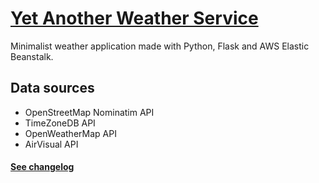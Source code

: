 # [Yet Another Weather Service](http://weatherapp-dev.eba-ab5zsart.ca-central-1.elasticbeanstalk.com/)

Minimalist weather application made with Python, Flask and AWS Elastic Beanstalk.

## Data sources
- OpenStreetMap Nominatim API
- TimeZoneDB API
- OpenWeatherMap API
- AirVisual API

#### [See changelog](http://weatherapp-dev.eba-ab5zsart.ca-central-1.elasticbeanstalk.com/about/changelog)
